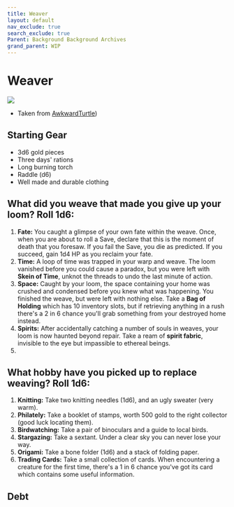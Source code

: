 ```yaml
---
title: Weaver
layout: default
nav_exclude: true
search_exclude: true
Parent: Background Background Archives
grand_parent: WIP
---
```


# Weaver

![](https://i.imgur.com/mKqtvmm.jpg)
- Taken from [AwkwardTurtle](https://hackmd.io/8-vfXU2GRFmsSp6a6G9ozw?both)) 

## Starting Gear

 * 3d6 gold pieces
 * Three days' rations
 * Long burning torch
 * Raddle (d6)
 * Well made and durable clothing

## What did you weave that made you give up your loom? Roll 1d6:

1. **Fate:** You caught a glimpse of your own fate within the weave.  Once, when you are about to roll a Save, declare that this is the moment of death that you foresaw. If you fail the Save, you die as predicted. If you succeed, gain 1d4 HP as you reclaim your fate.
2. **Time:** A loop of time was trapped in your warp and weave. The loom vanished before you could cause a paradox, but you were left with **Skein of Time**, unknot the threads to undo the last minute of action. 
3. **Space:** Caught by your loom, the space containing your home was crushed and condensed before you knew what was happening. You finished the weave, but were left with nothing else. Take a **Bag of Holding** which has 10 inventory slots, but if retrieving anything in a rush there's a 2 in 6 chance you'll grab something from your destroyed home instead.
4. **Spirits:** After accidentally catching a number of souls in weaves, your loom is now haunted beyond repair. Take a ream of **spirit fabric**, invisible to the eye but impassible to ethereal beings.
5. 

## What hobby have you picked up to replace weaving? Roll 1d6:

1. **Knitting:** Take two knitting needles (1d6), and an ugly sweater (very warm).
2. **Philately:** Take a booklet of stamps, worth 500 gold to the right collector (good luck locating them).
3. **Birdwatching:** Take a pair of binoculars and a guide to local birds.
4. **Stargazing:** Take a sextant. Under a clear sky you can never lose your way.
5. **Origami:** Take a bone folder (1d6) and a stack of folding paper.
6. **Trading Cards:** Take a small collection of cards. When encountering a creature for the first time, there's a 1 in 6 chance you've got its card which contains some useful information.

## Debt
